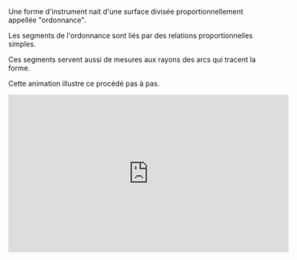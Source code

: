 Une forme d'instrument nait d'une surface divisée proportionnellement appellée "ordonnance". 

Les segments de l'ordonnance sont liés par des relations proportionnelles simples.

Ces segments servent aussi de mesures aux rayons des arcs qui tracent la forme.

Cette animation illustre ce procédé pas à pas.

<iframe width="560" height="315" src="https://www.youtube.com/embed/7KwaoCLqXa0" frameborder="0" allow="accelerometer; autoplay; encrypted-media; gyroscope; picture-in-picture" allowfullscreen></iframe>
